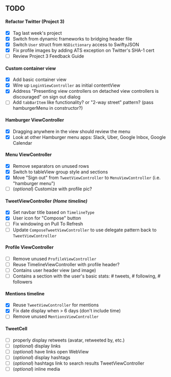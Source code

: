 ## TODO

#### Refactor Twitter (Project 3)
- [x] Tag last week's project
- [x] Switch from dynamic frameworks to bridging header file
- [x] Switch `User` struct from `NSDictionary` access to SwiftyJSON
- [x] Fix profile images by adding ATS exception on Twitter's SHA-1 cert
- [ ] Review Project 3 Feedback Guide

#### Custom container view
- [x] Add basic container view
- [x] Wire up `LoginViewController` as initial contentView
- [x] Address "Presenting view controllers on detached view controllers is discouraged" on sign out dialog
- [ ] Add `tabBarItem` like functionality? or "2-way street" pattern? (pass hamburgerMenu in constructor?)

#### Hamburger ViewController
- [x] Dragging anywhere in the view should review the menu
- [x] Look at other Hamburger menu apps: Slack, Uber, Google Inbox, Google Calendar

#### Menu ViewController
- [x] Remove separators on unused rows
- [x] Switch to tableView group style and sections
- [x] Move "Sign out" from `TweetViewController` to `MenuViewController` (i.e. "hamburger menu")
- [ ] (*optional*) Customize with profile pic?

#### TweetViewController *(Home timeline)*
- [x] Set navbar title based on `TimelineType`
- [x] User icon for "Compose" button
- [ ] Fix windowing on Pull To Refresh
- [ ] Update `ComposeTweetViewController` to use delegate pattern back to `TweetViewController`

#### Profile ViewController
- [ ] Remove unused `ProfileViewController`
- [ ] Reuse TimelineViewController with profile header?
- [ ] Contains user header view (and image)
- [ ] Contains a section with the user's basic stats: # tweets, # following, # followers

#### Mentions timeline
- [x] Reuse `TweetViewController` for mentions
- [x] Fix date display when > 6 days (don't include time)
- [ ] Remove unused `MentionsViewController`

#### TweetCell
- [ ] properly display retweets (avatar, retweeted by, etc.)
- [ ] (*optional*) display links
- [ ] (*optional*) have links open WebView
- [ ] (*optional*) display hashtags
- [ ] (*optional*) hashtags link to search results TweetViewController
- [ ] (*optional*) inline media

